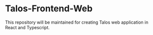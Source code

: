 # Talos-Frontend-Web
This repository will be maintained for creating Talos web application in React and Typescript.

